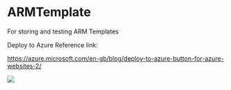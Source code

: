 # ARMTemplate
For storing and testing ARM Templates


Deploy to Azure Reference link:

https://azure.microsoft.com/en-gb/blog/deploy-to-azure-button-for-azure-websites-2/


<a href="https://azuredeploy.net/?repository=https://github.com/jorseng/ARMTemplate" target="master-deploy.json">
    <img src="http://azuredeploy.net/deploybutton.png"/>
</a>
